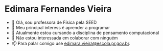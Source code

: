 # Edimara Fernandes Vieira
- 👋 Olá, sou professora de Física pela SEED
- 👀 Meu principal interess é aprender a programar
- 🌱 Atualmente estou cursando a disciplina de pensamento computacional
- 💞️ Não estou interessada em colaborar com ninguém
- 📫 Para palar comigo use edimara.vieira@escola.pr.gov.br.

<!---
Edim4r4Vieir4/Edim4r4Vieir4 is a ✨ special ✨ repository because its `README.md` (this file) appears on your GitHub profile.
You can click the Preview link to take a look at your changes.
--->
